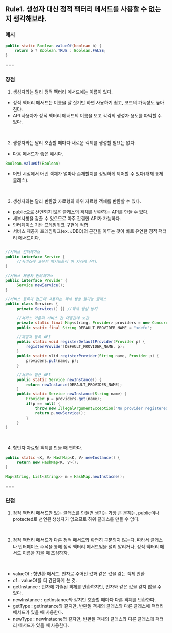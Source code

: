 ## Rule1. 생성자 대신 정적 팩터리 메서드를 사용할 수 없는지 생각해보라.

### 예시
```JAVA
public static Boolean valueOf(boolean b) {
	return b ? Boolean.TRUE : Boolean.FALSE;
}
```  

===  

### 장점
 1. 생성자와는 달리 정적 팩터리 메서드에는 이름이 있다.
  - 정적 팩터리 메서드는 이름을 잘 짓기만 하면 사용하기 쉽고, 코드의 가독성도 높아진다.
  - API 사용자가 정적 팩터리 메서드의 이름을 보고 각각의 생성자 용도를 파악할 수 있다.  
<br>

 2. 생성자와는 달리 호출할 때마다 새로운 객체를 생성할 필요는 없다.  
  - 다음 메서드가 좋은 예시다.
  ```JAVA
  Boolean.valueOf(Boolean)
  ```  
  - 어떤 시점에서 어떤 객체가 얼마나 존재할지를 정밀하게 제어할 수 있다(개체 통제 클래스).  
<br>

 3. 생성자와는 달리 반환값 자료형의 하위 자료형 객체를 반환할 수 있다.
  - public으로 선언되지 않은 클래스의 객체를 반환하는 API를 만들 수 있다.
  - 세부사항을 감출 수 있으므로 아주 간결한 API가 가능하다.
  - 인터페이스 기반 프레임워크 구현에 적합
  - 서비스 제공자 프레임워크(ex. JDBC)의 근간을 이루는 것이 바로 유연한 정적 팩터리 메서드이다.
   
   ```JAVA

   //서비스 인터페이스
   public interface Service {
   		//서비스에 고유한 메서드들이 이 자리에 온다.
   }
   
   //서비스 제공자 인터페이스
   public interface Provider {
   		Service newService();
   }
   
   //서비스 등록과 접근에 사용되는 객체 생성 불가능 클래스
   public class Services {
   		private Services() {} //객체 생성 방지

   		//서비스 이름과 서비스 간 대응관계 보관
   		private static final Map<string, Provider> providers = new ConcurrentHashMap<String, Provider>();
   		public static final String DEFAULT_PROVIDER_NAME = "<def>";

   		//제공자 등록 API
   		public static void registerDefaultProvider(Provider p) {
   			registerProvider(DEFAULT_PROVIDER_NAME, p);
   		}
   		public static vlid registerProvider(String name, Provider p) {
   			providers.put(name, p);
   		}

   		//서비스 접근 API
   		public static Service newInstance() {
   			return newInstance(DEFAULT_PROVIDER_NAME);
   		}
   		public static Service newInstance(String name) {
   			Provider p = providers.get(name);
   			if(p == null) {
   				throw new IllegalArgumentException("No provider registered with name: " + name);
   				return p.newService();
   			}
   		}
   }

   ```
<br>

 4. 형인자 자료형 객체를 만들 때 편하다.
   ```JAVA
   public static <K, V> HashMap<K, V> newInstance() {
    	return new HashMap<K, V>();
   }

   Map<String, List<String>> m = HashMap.newInstacne();
   ```  

===  

### 단점
1. 정적 팩터리 메서드만 있는 클래스를 만들면 생기는 가장 큰 문제는, 
public이나 protected로 선언된 생성자가 없으므로 하위 클래스를 만들 수 없다.  
<br>

2. 정적 팩터리 메서드가 다른 정적 메서드와 확연히 구분되지 않는다.
따라서 클래스나 인터페이스 주석을 통해 정적 팩터리 메서드임을 널리 알리거나, 정적 팩터리 메서드 이름을 지을 때 조심하자.  
<br>

 - valueOf : 형변환 메서드. 인자로 주어진 값과 같은 값을 갖는 객체 반환
 - of : valueOf를 더 간단하게 쓴 것.
 - getInstance : 인자에 기술된 객체를 반환하지만, 인자와 같은 값을 갖지 않을 수 있다.
 - newInstance : getInstance와 같지만 호출할 때마다 다른 객체를 반환한다.
 - getType : getInstance와 같지만, 반환될 객체의 클래스와 다른 클래스에 팩터리 메서드가 있을 때 사용한다.
 - newType : newInstacne와 같지만, 반환될 객체의 클래스와 다른 클래스에 팩터리 메서드가 있을 때 사용한다.
